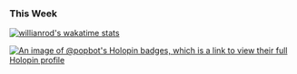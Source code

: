 <!--[![PopBots's GitHub Stats](https://github-readme-stats.vercel.app/api?username=popbot&count_private=true&show_icons=true&theme=panda&hide_rank=false)](https://github.com/anuraghazra/github-readme-stats)-->


### This Week
[![willianrod's wakatime stats](https://github-readme-stats.vercel.app/api/wakatime?username=PopBot)](https://github.com/anuraghazra/github-readme-stats)

[![An image of @popbot's Holopin badges, which is a link to view their full Holopin profile](https://holopin.me/popbot)](https://holopin.io/@popbot)
